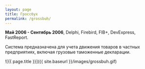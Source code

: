 ```yaml
---
layout: page
title: Гроссбух
permalink: /grossbuh/
---
```


<b>Май 2006 - Сентябрь 2006</b>, Delphi, Firebird, FIB+, DevExpress, FastReport.

Cистема предназначена для учета движения товаров в частных предприятиях, включая грузовые таможенные декларации.

![{{ page.title }}]({{ site.baseurl }}/images/grossbuh.gif)
